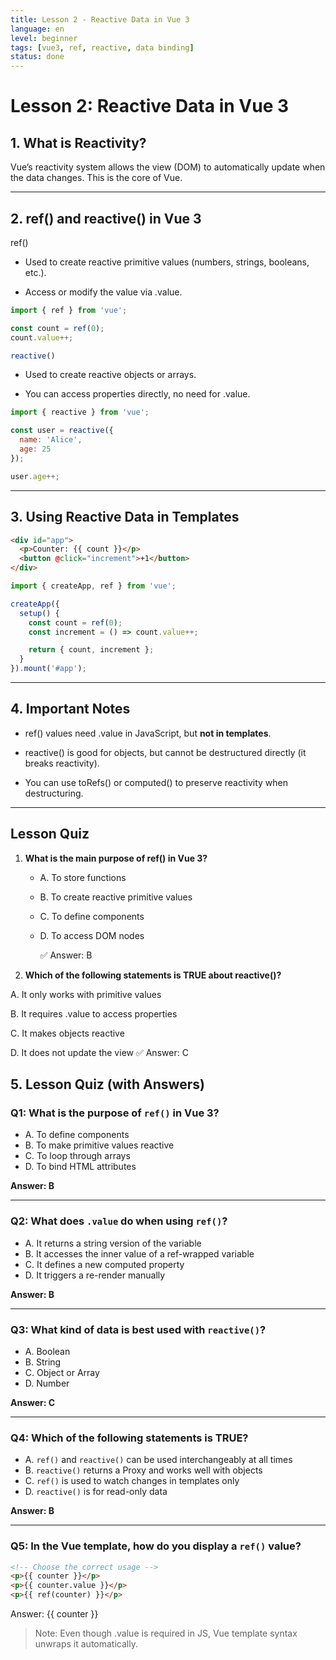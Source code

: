 ```yaml
---
title: Lesson 2 - Reactive Data in Vue 3
language: en
level: beginner
tags: [vue3, ref, reactive, data binding]
status: done
---
```



# Lesson 2: Reactive Data in Vue 3

## 1. What is Reactivity?

Vue’s reactivity system allows the view (DOM) to automatically update when the data changes. This is the core of Vue.


---

## 2. ref() and reactive() in Vue 3

ref()

- Used to create reactive primitive values (numbers, strings, booleans, etc.).

- Access or modify the value via .value.

```js
import { ref } from 'vue';

const count = ref(0);
count.value++;

reactive()
```

- Used to create reactive objects or arrays.

- You can access properties directly, no need for .value.

```js
import { reactive } from 'vue';

const user = reactive({
  name: 'Alice',
  age: 25
});

user.age++;
```

---

## 3. Using Reactive Data in Templates

```html
<div id="app">
  <p>Counter: {{ count }}</p>
  <button @click="increment">+1</button>
</div>
```

```js
import { createApp, ref } from 'vue';

createApp({
  setup() {
    const count = ref(0);
    const increment = () => count.value++;

    return { count, increment };
  }
}).mount('#app');
```

---

## 4. Important Notes

- ref() values need .value in JavaScript, but **not in templates**.

- reactive() is good for objects, but cannot be destructured directly (it breaks reactivity).

- You can use toRefs() or computed() to preserve reactivity when destructuring.

---

## Lesson Quiz

1. **What is the main purpose of ref() in Vue 3?**

   - A. To store functions

    - B. To create reactive primitive values

    - C. To define components

    - D. To access DOM nodes

      ✅ Answer: B



2. **Which of the following statements is TRUE about reactive()?**

A. It only works with primitive values

B. It requires .value to access properties

C. It makes objects reactive

D. It does not update the view
✅ Answer: C


## 5. Lesson Quiz (with Answers)

### Q1: What is the purpose of `ref()` in Vue 3?

- A. To define components  
- B. To make primitive values reactive  
- C. To loop through arrays  
- D. To bind HTML attributes

**Answer: B**

---

### Q2: What does `.value` do when using `ref()`?

- A. It returns a string version of the variable  
- B. It accesses the inner value of a ref-wrapped variable  
- C. It defines a new computed property  
- D. It triggers a re-render manually

**Answer: B**

---

### Q3: What kind of data is best used with `reactive()`?

- A. Boolean  
- B. String  
- C. Object or Array  
- D. Number

**Answer: C**

---

### Q4: Which of the following statements is TRUE?

- A. `ref()` and `reactive()` can be used interchangeably at all times  
- B. `reactive()` returns a Proxy and works well with objects  
- C. `ref()` is used to watch changes in templates only  
- D. `reactive()` is for read-only data

**Answer: B**

---

### Q5: In the Vue template, how do you display a `ref()` value?

```html
<!-- Choose the correct usage -->
<p>{{ counter }}</p>  
<p>{{ counter.value }}</p>  
<p>{{ ref(counter) }}</p>
```
Answer: {{ counter }}


> Note: Even though .value is required in JS, Vue template syntax unwraps it automatically.







